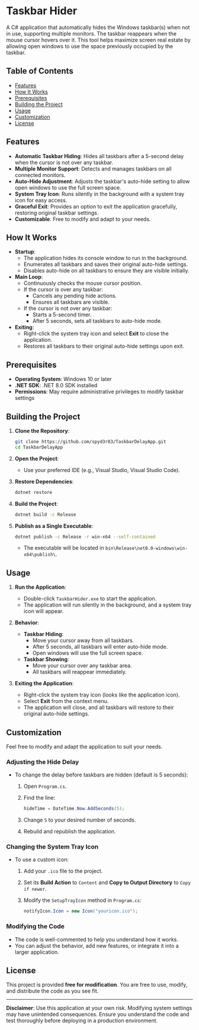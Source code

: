 # Taskbar Hider

A C# application that automatically hides the Windows taskbar(s) when not in use, supporting multiple monitors. The taskbar reappears when the mouse cursor hovers over it. This tool helps maximize screen real estate by allowing open windows to use the space previously occupied by the taskbar.

## Table of Contents

- [Features](#features)
- [How It Works](#how-it-works)
- [Prerequisites](#prerequisites)
- [Building the Project](#building-the-project)
- [Usage](#usage)
- [Customization](#customization)
- [License](#license)

## Features

- **Automatic Taskbar Hiding**: Hides all taskbars after a 5-second delay when the cursor is not over any taskbar.
- **Multiple Monitor Support**: Detects and manages taskbars on all connected monitors.
- **Auto-Hide Adjustment**: Adjusts the taskbar's auto-hide setting to allow open windows to use the full screen space.
- **System Tray Icon**: Runs silently in the background with a system tray icon for easy access.
- **Graceful Exit**: Provides an option to exit the application gracefully, restoring original taskbar settings.
- **Customizable**: Free to modify and adapt to your needs.

## How It Works

- **Startup**:
  - The application hides its console window to run in the background.
  - Enumerates all taskbars and saves their original auto-hide settings.
  - Disables auto-hide on all taskbars to ensure they are visible initially.
- **Main Loop**:
  - Continuously checks the mouse cursor position.
  - If the cursor is over any taskbar:
    - Cancels any pending hide actions.
    - Ensures all taskbars are visible.
  - If the cursor is not over any taskbar:
    - Starts a 5-second timer.
    - After 5 seconds, sets all taskbars to auto-hide mode.
- **Exiting**:
  - Right-click the system tray icon and select **Exit** to close the application.
  - Restores all taskbars to their original auto-hide settings upon exit.

## Prerequisites

- **Operating System**: Windows 10 or later
- **.NET SDK**: .NET 8.0 SDK installed
- **Permissions**: May require administrative privileges to modify taskbar settings

## Building the Project

1. **Clone the Repository**:

   ```bash
   git clone https://github.com/spyd3r83/TaskbarDelayApp.git
   cd TaskbarDelayApp
   ```

2. **Open the Project**:

   - Use your preferred IDE (e.g., Visual Studio, Visual Studio Code).

3. **Restore Dependencies**:

   ```bash
   dotnet restore
   ```

4. **Build the Project**:

   ```bash
   dotnet build -c Release
   ```

5. **Publish as a Single Executable**:

   ```bash
   dotnet publish -c Release -r win-x64 --self-contained
   ```

   - The executable will be located in `bin\Release\net8.0-windows\win-x64\publish\`.

## Usage

1. **Run the Application**:

   - Double-click `TaskbarHider.exe` to start the application.
   - The application will run silently in the background, and a system tray icon will appear.

2. **Behavior**:

   - **Taskbar Hiding**:
     - Move your cursor away from all taskbars.
     - After 5 seconds, all taskbars will enter auto-hide mode.
     - Open windows will use the full screen space.
   - **Taskbar Showing**:
     - Move your cursor over any taskbar area.
     - All taskbars will reappear immediately.

3. **Exiting the Application**:

   - Right-click the system tray icon (looks like the application icon).
   - Select **Exit** from the context menu.
   - The application will close, and all taskbars will restore to their original auto-hide settings.

## Customization

Feel free to modify and adapt the application to suit your needs.

### Adjusting the Hide Delay

- To change the delay before taskbars are hidden (default is 5 seconds):

  1. Open `Program.cs`.
  2. Find the line:

     ```csharp
     hideTime = DateTime.Now.AddSeconds(5);
     ```

  3. Change `5` to your desired number of seconds.
  4. Rebuild and republish the application.

### Changing the System Tray Icon

- To use a custom icon:

  1. Add your `.ico` file to the project.
  2. Set its **Build Action** to `Content` and **Copy to Output Directory** to `Copy if newer`.
  3. Modify the `SetupTrayIcon` method in `Program.cs`:

     ```csharp
     notifyIcon.Icon = new Icon("youricon.ico");
     ```

### Modifying the Code

- The code is well-commented to help you understand how it works.
- You can adjust the behavior, add new features, or integrate it into a larger application.

## License

This project is provided **free for modification**. You are free to use, modify, and distribute the code as you see fit.

---

**Disclaimer**: Use this application at your own risk. Modifying system settings may have unintended consequences. Ensure you understand the code and test thoroughly before deploying in a production environment.
